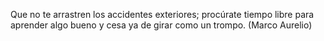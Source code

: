 Que no te arrastren los accidentes exteriores; procúrate tiempo libre para aprender algo bueno y cesa ya de girar como un trompo. (Marco Aurelio)

